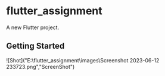 # flutter_assignment

A new Flutter project.

## Getting Started

![Shot]("E:\flutter_assignment\images\Screenshot 2023-06-12 233723.png","ScreenShot")